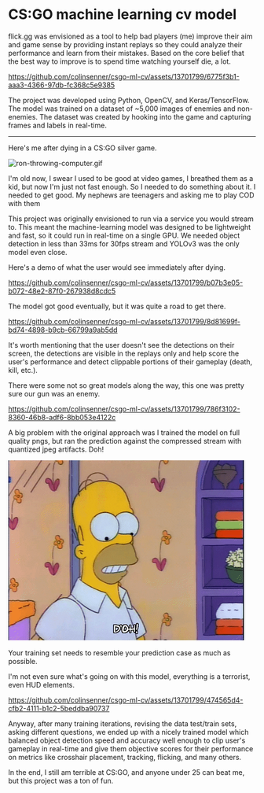 # CS:GO machine learning cv model

flick.gg was envisioned as a tool to help bad players (me) improve their aim and game sense by providing instant replays so they could analyze their performance and learn from their mistakes. Based on the core belief that the best way to improve is to spend time watching yourself die, a lot.

https://github.com/colinsenner/csgo-ml-cv/assets/13701799/6775f3b1-aaa3-4366-97db-fc368c5e9385

The project was developed using Python, OpenCV, and Keras/TensorFlow. The model was trained on a dataset of ~5,000 images of enemies and non-enemies. The dataset was created by hooking into the game and capturing frames and labels in real-time.

---

Here's me after dying in a CS:GO silver game.

![ron-throwing-computer.gif](images/ron-throwing-computer.gif)

I'm old now, I swear I used to be good at video games, I breathed them as a kid, but now I'm just not fast enough. So I needed to do something about it. I needed to get good. My nephews are teenagers and asking me to play COD with them

This project was originally envisioned to run via a service you would stream to. This meant the machine-learning model was designed to be lightweight and fast, so it could run in real-time on a single GPU. We needed object detection in less than 33ms for 30fps stream and YOLOv3 was the only model even close.

Here's a demo of what the user would see immediately after dying.

https://github.com/colinsenner/csgo-ml-cv/assets/13701799/b07b3e05-b072-48e2-87f0-267938d8cdc5

The model got good eventually, but it was quite a road to get there. 

https://github.com/colinsenner/csgo-ml-cv/assets/13701799/8d81699f-bd74-4898-b9cb-66799a9ab5dd

It's worth mentioning that the user doesn't see the detections on their screen, the detections are visible in the replays only and help score the user's performance and detect clippable portions of their gameplay (death, kill, etc.).

There were some not so great models along the way, this one was pretty sure our gun was an enemy.

https://github.com/colinsenner/csgo-ml-cv/assets/13701799/786f3102-8360-46b8-adf6-8bb053e4122c

A big problem with the original approach was I trained the model on full quality pngs, but ran the prediction against the compressed stream with quantized jpeg artifacts. Doh!

![doh](images/doh.gif)

Your training set needs to resemble your prediction case as much as possible.

I'm not even sure what's going on with this model, everything is a terrorist, even HUD elements.

https://github.com/colinsenner/csgo-ml-cv/assets/13701799/474565d4-cfb2-4111-b1c2-5beddba90737

Anyway, after many training iterations, revising the data test/train sets, asking different questions, we ended up with a nicely trained model which balanced object detection speed and accuracy well enough to clip user's gameplay in real-time and give them objective scores for their performance on metrics like crosshair placement, tracking, flicking, and many others.

In the end, I still am terrible at CS:GO, and anyone under 25 can beat me, but this project was a ton of fun.
